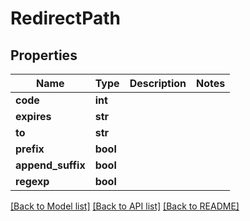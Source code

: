 # RedirectPath

## Properties
Name | Type | Description | Notes
------------ | ------------- | ------------- | -------------
**code** | **int** |  | 
**expires** | **str** |  | 
**to** | **str** |  | 
**prefix** | **bool** |  | 
**append_suffix** | **bool** |  | 
**regexp** | **bool** |  | 

[[Back to Model list]](../README.md#documentation-for-models) [[Back to API list]](../README.md#documentation-for-api-endpoints) [[Back to README]](../README.md)


